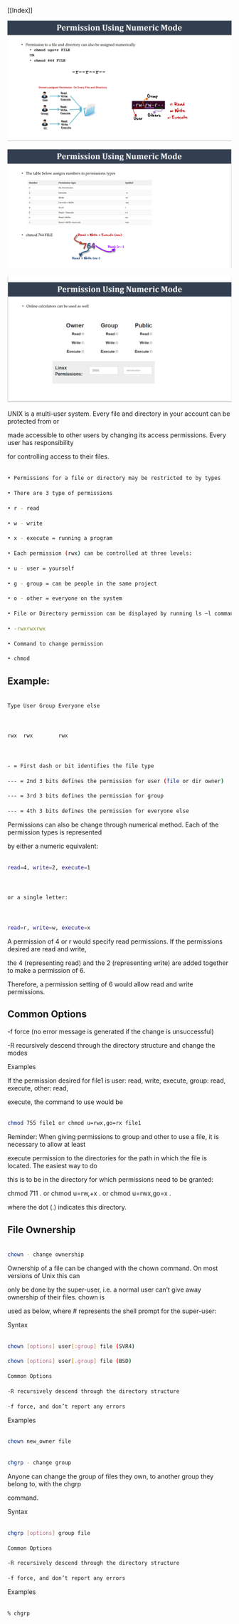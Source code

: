 [[Index]] 


![](assets/image/file-permission-1.png)

![](assets/image/file-permission-2.png)

![](assets/image/file-permission-3.png)



  

UNIX is a multi-user system. Every file and directory in your account can be protected from or

made accessible to other users by changing its access permissions. Every user has responsibility

for controlling access to their files.

```bash 

• Permissions for a file or directory may be restricted to by types

• There are 3 type of permissions

• r - read

• w - write

• x - execute = running a program

• Each permission (rwx) can be controlled at three levels:

• u - user = yourself

• g - group = can be people in the same project

• o - other = everyone on the system

• File or Directory permission can be displayed by running ls –l command

• -rwxrwxrwx

• Command to change permission

• chmod

``` 

  

## Example:

  

```bash 

Type User Group Everyone else

  

rwx  rwx        rwx

  

- = First dash or bit identifies the file type

--- = 2nd 3 bits defines the permission for user (file or dir owner)

--- = 3rd 3 bits defines the permission for group

--- = 4th 3 bits defines the permission for everyone else

``` 

  

Permissions can also be change through numerical method. Each of the permission types is represented

by either a numeric equivalent:

```bash 

read=4, write=2, execute=1

  

or a single letter:

  

read=r, write=w, execute=x

``` 

  

A permission of 4 or r would specify read permissions. If the permissions desired are read and write,

the 4 (representing read) and the 2 (representing write) are added together to make a permission of 6.

Therefore, a permission setting of 6 would allow read and write permissions.

  

## Common Options

-f force (no error message is generated if the change is unsuccessful)

-R recursively descend through the directory structure and change the modes

  

Examples

  

If the permission desired for file1 is user: read, write, execute, group: read, execute, other: read,

execute, the command to use would be

  

```bash 

chmod 755 file1 or chmod u=rwx,go=rx file1

``` 

  

Reminder: When giving permissions to group and other to use a file, it is necessary to allow at least

execute permission to the directories for the path in which the file is located. The easiest way to do

this is to be in the directory for which permissions need to be granted:

chmod 711 . or chmod u=rw,+x . or chmod u=rwx,go=x .

where the dot (.) indicates this directory.

  

## File Ownership

```bash 

chown - change ownership

``` 

  

Ownership of a file can be changed with the chown command. On most versions of Unix this can

only be done by the super-user, i.e. a normal user can’t give away ownership of their files. chown is

used as below, where # represents the shell prompt for the super-user:

  

Syntax

  

```bash 

chown [options] user[:group] file (SVR4)

chown [options] user[.group] file (BSD)

Common Options

-R recursively descend through the directory structure

-f force, and don’t report any errors

``` 

  

Examples

  

```bash 

chown new_owner file

``` 

  

```bash 

chgrp - change group

``` 

  

Anyone can change the group of files they own, to another group they belong to, with the chgrp

command.

  

Syntax

  
```bash   

chgrp [options] group file

Common Options

-R recursively descend through the directory structure

-f force, and don’t report any errors
``` 
  

Examples

  

```bash 

% chgrp

``` 